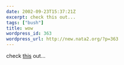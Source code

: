 ```yaml
---
date: 2002-09-23T15:37:21Z
excerpt: check this out...
tags: ["bush"]
title: wow
wordpress_id: 363
wordpress_url: http://new.nata2.org/?p=363
---
```


check <a href="http://www.lemonbovril.co.uk/bushspeech/">this</a> out...

